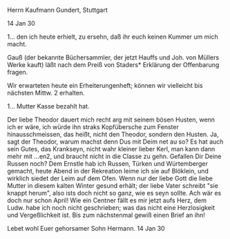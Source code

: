 Herrn Kaufmann Gundert, Stuttgart

 14 Jan 30

1... den ich heute erhielt, zu ersehn, daß ihr euch keinen Kummer um mich macht.

Gauß (der bekannte Büchersammler, der jetzt Hauffs und Joh. von Müllers Werke kauft) läßt nach dem Preiß von Staders* Erklärung der Offenbarung fragen.

Wir erwarteten heute ein Erheiterungenheft; können wir vielleicht bis nächsten Mittw. 2 erhalten.

1... Mutter Kasse bezahlt hat.

Der liebe Theodor dauert mich recht arg mit seinem bösen Husten, wenn ich er wäre, ich würde ihn straks Kopfübersche zum Fenster hinausschmeissen, das heißt, nicht den Theodor, sondern den Husten. Ja, sagt der Theodor, warum machst denn Dus mit Deim net au so? Es hat auch sein Gutes, das Krankseyn, nicht wahr kleiner lieber Kerl, man kann dann mehr mit ...en2, und braucht nicht in die Classe zu gehn. Gefallen Dir Deine Russen noch? Dem Ernstle hab ich Russen, Türken und Würtemberger gemacht, heute Abend in der Rekreation leime ich sie auf Blöklein, und wirklich siedet der Leim auf dem Ofen. Wenn nur der liebe Gott die liebe Mutter in diesem kalten Winter gesund erhält; der liebe Vater schreibt "sie knappt herum", also ists doch nicht so ganz, wie es seyn sollte. Ach wär es doch nur schon April! 
Wie ein Centner fällt es mir jetzt aufs Herz, dem Ludw. habe ich noch nicht geschrieben; was das nicht eine Herzlosigkeit und Vergeßlichkeit ist. Bis zum nächstenmal gewiß einen Brief an ihn!

 Lebet wohl
 Euer gehorsamer Sohn Hermann.
14 Jan 30
